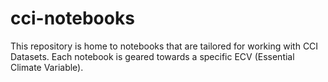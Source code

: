 # cci-notebooks
This repository is home to notebooks that are tailored for working with CCI Datasets. Each notebook is geared towards a specific ECV (Essential Climate Variable).
